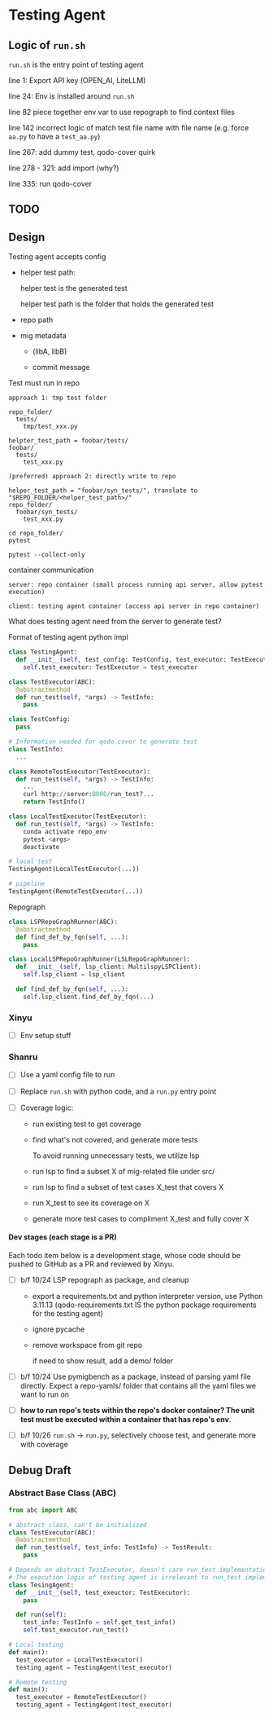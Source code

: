 # Testing Agent

## Logic of `run.sh`

`run.sh` is the entry point of testing agent

line 1: Export API key (OPEN_AI, LiteLLM)

line 24: Env is installed around `run.sh`

line 82 piece together env var to use repograph to find context files

line 142 incorrect logic of match test file name with file name (e.g. force `aa.py` to have a `test_aa.py`)

line 267: add dummy test, qodo-cover quirk

line 278 - 321: add import (why?)

line 335: run qodo-cover

## TODO

## Design

Testing agent accepts config

- helper test path:

  helper test is the generated test

  helper test path is the folder that holds the generated test

- repo path

- mig metadata

  - (libA, libB)

  - commit message

Test must run in repo

```
approach 1: tmp test folder

repo_folder/
  tests/
    tmp/test_xxx.py

helpter_test_path = foobar/tests/
foobar/
  tests/
    test_xxx.py

(preferred) approach 2: directly write to repo

helper_test_path = "foobar/syn_tests/", translate to "$REPO_FOLDER/<helper_test_path>/"
repo_folder/
  foobar/syn_tests/
    test_xxx.py

cd repo_folder/
pytest

pytest --collect-only
```

container communication

```
server: repo container (small process running api server, allow pytest execution)

client: testing agent container (access api server in repo container)
```

What does testing agent need from the server to generate test?

Format of testing agent python impl

```python
class TestingAgent:
  def __init__(self, test_config: TestConfig, test_executor: TestExecutor):
    self.test_executor: TestExecutor = test_executor

class TestExecutor(ABC):
  @abstractmethod
  def run_test(self, *args) -> TestInfo:
    pass

class TestConfig:
  pass

# Information needed for qodo cover to generate test
class TestInfo:
  ...

class RemoteTestExecutor(TestExecutor):
  def run_test(self, *args) -> TestInfo:
    ...
    curl http://server:8000/run_test?...
    return TestInfo()

class LocalTestExecutor(TestExecutor):
  def run_test(self, *args) -> TestInfo:
    conda activate repo_env
    pytest <args>
    deactivate

# local test
TestingAgent(LocalTestExecutor(...))

# pipeline
TestingAgent(RemoteTestExecutor(...))
```

Repograph

```python
class LSPRepoGraphRunner(ABC):
  @abstractmethod
  def find_def_by_fqn(self, ...):
    pass

class LocalLSPRepoGraphRunner(LSLRepoGraphRunner):
  def __init__(self, lsp_client: MultilspyLSPClient):
    self.lsp_client = lsp_client

  def find_def_by_fqn(self, ...):
    self.lsp_client.find_def_by_fqn(...)
```

### Xinyu

- [ ] Env setup stuff

### Shanru

- [ ] Use a yaml config file to run

- [ ] Replace `run.sh` with python code, and a `run.py` entry point

- [ ] Coverage logic:

  - run existing test to get coverage

  - find what's not covered, and generate more tests

    To avoid running unnecessary tests, we utilize lsp

  - run lsp to find a subset X of mig-related file under src/

  - run lsp to find a subset of test cases X_test that covers X

  - run X_test to see its coverage on X

  - generate more test cases to compliment X_test and fully cover X

#### Dev stages (each stage is a PR)

Each todo item below is a development stage, whose code should be pushed to GitHub as a PR and reviewed by Xinyu.

- [ ] b/f 10/24 LSP repograph as package, and cleanup

  - export a requirements.txt and python interpreter version, use Python 3.11.13 (qodo-requirements.txt IS the python package requirements for the testing agent)

  - ignore pycache

  - remove workspace from git repo

    if need to show result, add a demo/ folder

- [ ] b/f 10/24 Use pymigbench as a package, instead of parsing yaml file directly. Expect a repo-yamls/ folder that contains all the yaml files we want to run on

- [ ] **how to run repo's tests within the repo's docker container? The unit test must be executed within a container that has repo's env**.

- [ ] b/f 10/26 `run.sh` -> `run.py`, selectively choose test, and generate more with coverage

## Debug Draft

### Abstract Base Class (ABC)

```python
from abc import ABC

# abstract class, can't be initialized
class TestExecutor(ABC):
  @abstractmethod
  def run_test(self, test_info: TestInfo) -> TestResult:
    pass

# Depends on abstract TestExecutor, doesn't care run_test implementation
# The execution logic of testing agent is irrelevant to run_test implementation
class TesingAgent:
  def __init__(self, test_exeuctor: TestExecutor):
    pass

  def run(self):
    test_info: TestInfo = self.get_test_info()
    self.test_executor.run_test()

# Local testing
def main():
  test_executor = LocalTestExecutor()
  testing_agent = TestingAgent(test_executor)

# Remote testing
def main():
  test_executor = RemoteTestExecutor()
  testing_agent = TestingAgent(test_executor)
```
